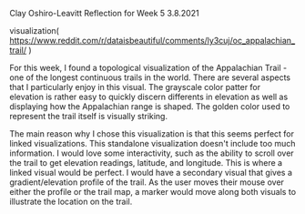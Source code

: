 Clay Oshiro-Leavitt
Reflection for Week 5
3.8.2021

visualization( https://www.reddit.com/r/dataisbeautiful/comments/ly3cuj/oc_appalachian_trail/ )

For this week, I found a topological visualization of the Appalachian Trail - one of the longest continuous trails in the world. There are several aspects that I particularly enjoy in this visual. The grayscale color patter for elevation is rather easy to quickly discern differents in elevation as well as displaying how the Appalachian range is shaped. The golden color used to represent the trail itself is visually striking. 

The main reason why I chose this visualization is that this seems perfect for linked visualizations. This standalone visualization doesn't include too much information. I would love some interactivity, such as the ability to scroll over the trail to get elevation readings, latitude, and longitude. This is where a linked visual would be perfect. I would have a secondary visual that gives a gradient/elevation profile of the trail. As the user moves their mouse over either the profile or the trail map, a marker would move along both visuals to illustrate the location on the trail.